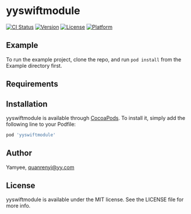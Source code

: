 # yyswiftmodule

[![CI Status](https://img.shields.io/travis/Yamyee/yyswiftmodule.svg?style=flat)](https://travis-ci.org/Yamyee/yyswiftmodule)
[![Version](https://img.shields.io/cocoapods/v/yyswiftmodule.svg?style=flat)](https://cocoapods.org/pods/yyswiftmodule)
[![License](https://img.shields.io/cocoapods/l/yyswiftmodule.svg?style=flat)](https://cocoapods.org/pods/yyswiftmodule)
[![Platform](https://img.shields.io/cocoapods/p/yyswiftmodule.svg?style=flat)](https://cocoapods.org/pods/yyswiftmodule)

## Example

To run the example project, clone the repo, and run `pod install` from the Example directory first.

## Requirements

## Installation

yyswiftmodule is available through [CocoaPods](https://cocoapods.org). To install
it, simply add the following line to your Podfile:

```ruby
pod 'yyswiftmodule'
```

## Author

Yamyee, quanrenyi@yy.com

## License

yyswiftmodule is available under the MIT license. See the LICENSE file for more info.

